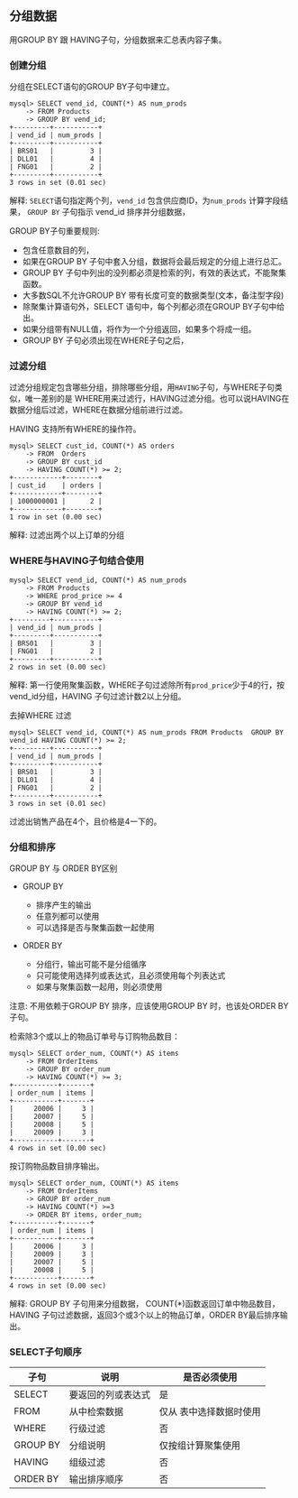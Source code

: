 ## 分组数据

用GROUP BY 跟 HAVING子句，分组数据来汇总表内容子集。

### 创建分组

分组在SELECT语句的GROUP BY子句中建立。

```
mysql> SELECT vend_id, COUNT(*) AS num_prods
    -> FROM Products
    -> GROUP BY vend_id;
+---------+-----------+
| vend_id | num_prods |
+---------+-----------+
| BRS01   |         3 |
| DLL01   |         4 |
| FNG01   |         2 |
+---------+-----------+
3 rows in set (0.01 sec)
```

解释: `SELECT`语句指定两个列，`vend_id` 包含供应商ID，为`num_prods` 计算字段结果，
`GROUP BY` 子句指示 vend_id 排序并分组数据，

GROUP BY子句重要规则:

- 包含任意数目的列，
- 如果在GROUP BY 子句中套入分组，数据将会最后规定的分组上进行总汇。
- GROUP BY 子句中列出的没列都必须是检索的列，有效的表达式，不能聚集函数。
- 大多数SQL不允许GROUP BY 带有长度可变的数据类型(文本，备注型字段)
- 除聚集计算语句外，SELECT 语句中，每个列都必须在GROUP BY子句中给出。
- 如果分组带有NULL值，将作为一个分组返回，如果多个将成一组。
- GROUP BY 子句必须出现在WHERE子句之后，

### 过滤分组

过滤分组规定包含哪些分组，排除哪些分组，用`HAVING`子句，与WHERE子句类似，唯一差别的是
WHERE用来过滤行，HAVING过滤分组。也可以说HAVING在数据分组后过滤，WHERE在数据分组前进行过滤。

HAVING 支持所有WHERE的操作符。

```
mysql> SELECT cust_id, COUNT(*) AS orders
    -> FROM  Orders
    -> GROUP BY cust_id
    -> HAVING COUNT(*) >= 2;
+------------+--------+
| cust_id    | orders |
+------------+--------+
| 1000000001 |      2 |
+------------+--------+
1 row in set (0.00 sec)
```

解释: 过滤出两个以上订单的分组

### WHERE与HAVING子句结合使用

```
mysql> SELECT vend_id, COUNT(*) AS num_prods
    -> FROM Products
    -> WHERE prod_price >= 4
    -> GROUP BY vend_id
    -> HAVING COUNT(*) >= 2;
+---------+-----------+
| vend_id | num_prods |
+---------+-----------+
| BRS01   |         3 |
| FNG01   |         2 |
+---------+-----------+
2 rows in set (0.00 sec)
```

解释: 第一行使用聚集函数，WHERE子句过滤除所有`prod_price`少于4的行，按vend_id分组，HAVING
子句过滤计数2以上分组。

去掉WHERE 过滤

```
mysql> SELECT vend_id, COUNT(*) AS num_prods FROM Products  GROUP BY vend_id HAVING COUNT(*) >= 2;
+---------+-----------+
| vend_id | num_prods |
+---------+-----------+
| BRS01   |         3 |
| DLL01   |         4 |
| FNG01   |         2 |
+---------+-----------+
3 rows in set (0.01 sec)
```

过滤出销售产品在4个，且价格是4一下的。


### 分组和排序

GROUP BY 与 ORDER BY区别

- GROUP BY 
	- 排序产生的输出
	- 任意列都可以使用
	- 可以选择是否与聚集函数一起使用

- ORDER BY 
	- 分组行，输出可能不是分组循序
	- 只可能使用选择列或表达式，且必须使用每个列表达式
	- 如果与聚集函数一起用，则必须使用


注意: 不用依赖于GROUP BY 排序，应该使用GROUP BY 时，也该处ORDER BY子句。

检索除3个或以上的物品订单号与订购物品数目：

```
mysql> SELECT order_num, COUNT(*) AS items
    -> FROM OrderItems
    -> GROUP BY order_num
    -> HAVING COUNT(*) >= 3;
+-----------+-------+
| order_num | items |
+-----------+-------+
|     20006 |     3 |
|     20007 |     5 |
|     20008 |     5 |
|     20009 |     3 |
+-----------+-------+
4 rows in set (0.00 sec)
```

按订购物品数目排序输出。

```
mysql> SELECT order_num, COUNT(*) AS items
    -> FROM OrderItems
    -> GROUP BY order_num
    -> HAVING COUNT(*) >=3
    -> ORDER BY items, order_num;
+-----------+-------+
| order_num | items |
+-----------+-------+
|     20006 |     3 |
|     20009 |     3 |
|     20007 |     5 |
|     20008 |     5 |
+-----------+-------+
4 rows in set (0.00 sec)
```

解释: GROUP BY 子句用来分组数据， COUNT(*)函数返回订单中物品数目，
HAVING 子句过滤数据，返回3个或3个以上的物品订单，ORDER BY最后排序输出。

### SELECT子句顺序

子句       |  说明    |  是否必须使用  |
----------|----------|------------------------|
SELECT       | 要返回的列或表达式     | 是                  |
FROM       |  从中检索数据           | 仅从 表中选择数据时使用|
WHERE      |  行级过滤              | 否        |
GROUP BY    |   分组说明            | 仅按组计算聚集使用 |
HAVING      |   组级过滤            | 否               |
ORDER BY    | 输出排序顺序           |   否        |



